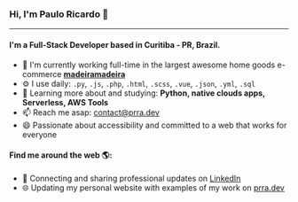 ### Hi, I'm Paulo Ricardo 👋
---

#### I'm a Full-Stack Developer based in Curitiba - PR, Brazil.

- 🏢 I'm currently working full-time in the largest awesome home goods e-commerce <a href="https://github.com/madeiramadeirabr">**madeiramadeira**</a>
- ⚙️ I use daily: `.py`, `.js`, `.php`, `.html`, `.scss`, `.vue`, `.json`, `.yml`, `.sql`
- 🌱 Learning more about and studying: **Python, native clouds apps, Serverless, AWS Tools**
- 📫 Reach me asap: contact@prra.dev
- 😄 Passionate about accessibility and committed to a web that works for everyone

#### Find me around the web 🌎:
- 💼 Connecting and sharing professional updates on <a href="https://www.linkedin.com/in/paulorick/">LinkedIn</a>
- 🌐 Updating my personal website with examples of my work on <a href="https://prra.dev">prra.dev</a>

<!--
**rickslayer/prra** is a ✨ _special_ ✨ repository because its `README.md` (this file) appears on your GitHub profile.

Here are some ideas to get you started:

- 🔭 I’m currently working on ...
- 🌱 I’m currently learning ...
- 👯 I’m looking to collaborate on ...
- 🤔 I’m looking for help with ...
- 💬 Ask me about ...
- 📫 How to reach me: ...
- 😄 Pronouns: ...
- ⚡ Fun fact: ...
- 🎧 Listening to all my favorite jams on <a href="#">Spotify</a>

![My github stats](https://github-readme-stats.vercel.app/api?username=rickslayer&show_icons=true)

-->
